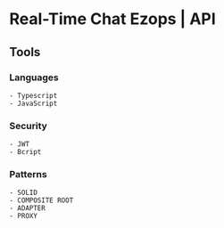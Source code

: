 # Real-Time Chat Ezops | API

## Tools 
  ### Languages
    - Typescript
    - JavaScript

  ### Security
    - JWT
    - Bcript

  ### Patterns
    - SOLID
    - COMPOSITE ROOT
    - ADAPTER
    - PROXY
  
